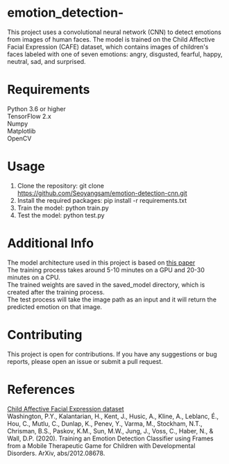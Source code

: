 # emotion_detection-

This project uses a convolutional neural network (CNN) to detect emotions from images of human faces. The model is trained on the Child Affective Facial Expression (CAFE) dataset, which contains images of children's faces labeled with one of seven emotions: angry, disgusted, fearful, happy, neutral, sad, and surprised.

# Requirements
Python 3.6 or higher<br>
TensorFlow 2.x<br>
Numpy<br>
Matplotlib<br>
OpenCV<br>

# Usage
1. Clone the repository: git clone https://github.com/Seoyangsam/emotion-detection-cnn.git
2. Install the required packages: pip install -r requirements.txt
3. Train the model: python train.py
4. Test the model: python test.py

# Additional Info
The model architecture used in this project is based on [this paper](https://pediatrics.jmir.org/2022/2/e26760)<br>
The training process takes around 5-10 minutes on a GPU and 20-30 minutes on a CPU.<br>
The trained weights are saved in the saved_model directory, which is created after the training process.<br>
The test process will take the image path as an input and it will return the predicted emotion on that image.

# Contributing
This project is open for contributions. If you have any suggestions or bug reports, please open an issue or submit a pull request.

# References
[Child Affective Facial Expression dataset](https://nyu.databrary.org/volume/30)<br>
Washington, P.Y., Kalantarian, H., Kent, J., Husic, A., Kline, A., Leblanc, É., Hou, C., Mutlu, C., Dunlap, K., Penev, Y., Varma, M., Stockham, N.T., Chrisman, B.S., Paskov, K.M., Sun, M.W., Jung, J., Voss, C., Haber, N., & Wall, D.P. (2020). Training an Emotion Detection Classifier using Frames from a Mobile Therapeutic Game for Children with Developmental Disorders. ArXiv, abs/2012.08678. 
